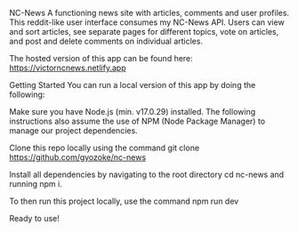 NC-News
A functioning news site with articles, comments and user profiles. This reddit-like user interface consumes my NC-News API. Users can view and sort articles, see separate pages for different topics, vote on articles, and post and delete comments on individual articles.

The hosted version of this app can be found here: https://victorncnews.netlify.app

Getting Started
You can run a local version of this app by doing the following:

Make sure you have Node.js (min. v17.0.29) installed. The following instructions also assume the use of NPM (Node Package Manager) to manage our project dependencies.

Clone this repo locally using the command git clone https://github.com/gyozoke/nc-news

Install all dependencies by navigating to the root directory cd nc-news and running npm i.

To then run this project locally, use the command npm run dev

Ready to use!
